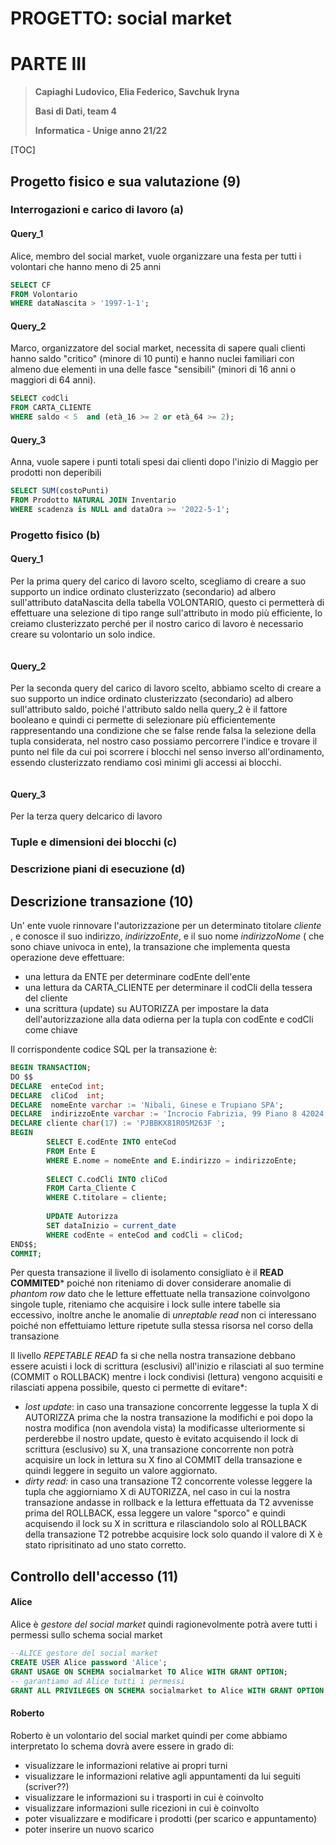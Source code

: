 # PROGETTO: social market 

# PARTE III

> **Capiaghi Ludovico, Elia Federico, Savchuk Iryna**
>
> **Basi di Dati, team 4**
>
> **Informatica - Unige anno 21/22**

[TOC]

## **Progetto fisico e sua valutazione (9)**

### Interrogazioni e carico di lavoro (a)

#### Query_1

Alice, membro del social market, vuole organizzare una festa per tutti i volontari che hanno meno di 25 anni

```sql
SELECT CF
FROM Volontario
WHERE dataNascita > '1997-1-1';
```

#### Query_2

Marco, organizzatore del social market, necessita di sapere quali clienti hanno saldo "critico" (minore di 10 punti) e hanno nuclei familiari con almeno due elementi in una delle fasce "sensibili" (minori di 16 anni o maggiori di 64 anni).

```sql
SELECT codCli
FROM CARTA_CLIENTE
WHERE saldo < 5  and (età_16 >= 2 or età_64 >= 2);
```

#### Query_3

Anna, vuole sapere i punti totali spesi dai clienti dopo l'inizio di Maggio per prodotti non deperibili

```sql
SELECT SUM(costoPunti)
FROM Prodotto NATURAL JOIN Inventario
WHERE scadenza is NULL and dataOra >= '2022-5-1';
```

### Progetto fisico (b)

#### Query_1

Per la prima query del carico di lavoro scelto,  scegliamo di creare a suo supporto un indice ordinato clusterizzato (secondario) ad albero sull'attributo dataNascita della tabella VOLONTARIO, questo ci permetterà di effettuare una selezione di tipo range sull'attributo in modo più efficiente, lo creiamo clusterizzato perché per il nostro carico di lavoro è necessario creare su volontario un solo indice.

```sql

```

#### Query_2

Per la seconda query del carico di lavoro scelto, abbiamo scelto di creare a suo supporto un indice ordinato clusterizzato (secondario) ad albero sull'attributo saldo, poiché l'attributo saldo nella query_2 è il fattore booleano e quindi ci permette di selezionare più efficientemente rappresentando una condizione che se false rende falsa la selezione della tupla considerata, nel nostro caso possiamo percorrere l'indice e trovare il punto nel file da cui poi scorrere i blocchi nel senso inverso all'ordinamento, essendo clusterizzato  rendiamo così minimi gli accessi ai blocchi.

```sql

```

#### Query_3

Per la terza query delcarico di lavoro

### Tuple e dimensioni dei blocchi (c)



### Descrizione piani di esecuzione (d)



## **Descrizione transazione (10)**

Un' ente vuole rinnovare l'autorizzazione per un determinato titolare *cliente* , e conosce il suo indirizzo, *indirizzoEnte*,  e il suo nome *indirizzoNome* ( che sono chiave univoca in ente), la transazione che implementa questa operazione deve effettuare:

- una lettura da ENTE per determinare codEnte dell'ente
- una lettura da CARTA_CLIENTE per determinare il codCli della tessera del cliente
- una scrittura (update) su AUTORIZZA per impostare la data dell'autorizzazione  alla data odierna per la tupla con  codEnte e codCli come chiave 

Il corrispondente codice SQL per la transazione è:

```sql
BEGIN TRANSACTION;
DO $$
DECLARE  enteCod int;
DECLARE  cliCod  int;
DECLARE  nomeEnte varchar := 'Nibali, Ginese e Trupiano SPA'; 
DECLARE  indirizzoEnte varchar := 'Incrocio Fabrizia, 99 Piano 8 42024, Castelnovo Di Sotto (RE)';
DECLARE cliente char(17) := 'PJBBKX81R05M263F ';
BEGIN
        SELECT E.codEnte INTO enteCod
        FROM Ente E
        WHERE E.nome = nomeEnte and E.indirizzo = indirizzoEnte;
        
        SELECT C.codCli INTO cliCod
        FROM Carta_Cliente C
        WHERE C.titolare = cliente;
        
        UPDATE Autorizza
        SET dataInizio = current_date
        WHERE codEnte = enteCod and codCli = cliCod;
END$$;
COMMIT;
```

Per questa transazione il livello di isolamento consigliato è il **READ COMMITED*** poiché non riteniamo di dover considerare anomalie di *phantom row* dato che le letture effettuate nella transazione coinvolgono singole tuple, riteniamo che acquisire i lock sulle intere tabelle sia eccessivo, inoltre anche le anomalie di *unreptable read* non ci interessano poiché non effettuiamo letture ripetute sulla stessa risorsa nel corso della transazione  

Il livello *REPETABLE READ* fa si che nella nostra transazione debbano essere acuisti i lock di scrittura (esclusivi) all'inizio e rilasciati al suo termine (COMMIT o ROLLBACK) mentre i lock condivisi (lettura) vengono acquisiti e rilasciati appena possibile, questo ci permette di evitare*:

- *lost update*: in caso una transazione concorrente leggesse  la tupla  X di AUTORIZZA prima che la nostra transazione la modifichi e poi dopo la nostra modifica (non avendola vista) la modificasse ulteriormente si perderebbe il nostro update, questo è evitato acquisendo il lock di scrittura (esclusivo) su X, una transazione concorrente non potrà acquisire un lock in lettura su X fino al COMMIT della transazione e quindi leggere in seguito un valore aggiornato.
- *dirty read:* in caso una transazione T2 concorrente volesse leggere la tupla che aggiorniamo X di AUTORIZZA, nel caso in cui la nostra transazione andasse in rollback e la lettura effettuata da T2 avvenisse prima del ROLLBACK, essa leggere un valore "sporco" e quindi acquisendo il lock su X in scrittura e rilasciandolo solo al ROLLBACK della transazione T2 potrebbe acquisire lock solo quando il valore di X è stato riprisitinato ad uno stato corretto.



## **Controllo dell'accesso (11)**

#### Alice

Alice è *gestore del social market* quindi ragionevolmente potrà avere tutti i permessi sullo schema social market 

```sql
--ALICE gestore del social market
CREATE USER Alice password 'Alice';
GRANT USAGE ON SCHEMA socialmarket TO Alice WITH GRANT OPTION;
-- garantiamo ad Alice tutti i permessi
GRANT ALL PRIVILEGES ON SCHEMA socialmarket to Alice WITH GRANT OPTION;
```



#### Roberto

Roberto è un volontario del social market quindi per come abbiamo interpretato lo schema dovrà avere essere in grado di:

- visualizzare le informazioni relative ai propri turni
- visualizzare le informazioni relative agli appuntamenti da lui seguiti (scriver??)
- visualizzare le informazioni su i trasporti in cui è coinvolto
- visualizzare informazioni sulle ricezioni in cui è coinvolto
- poter visualizzare e modificare i prodotti (per scarico e appuntamento)
- poter inserire un nuovo scarico

```

```

